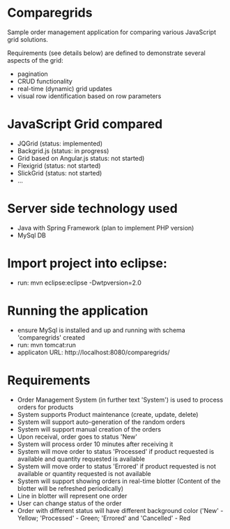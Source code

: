 Comparegrids
============

Sample order management application for comparing various JavaScript grid solutions.

Requirements (see details below) are defined to demonstrate several aspects of the grid:
- pagination
- CRUD functionality
- real-time (dynamic) grid updates
- visual row identification based on row parameters

JavaScript Grid compared
========================
- JQGrid (status: implemented)
- Backgrid.js (status: in progress)
- Grid based on Angular.js status: not started)
- Flexigrid (status: not started)
- SlickGrid (status: not started)
- ...

Server side technology used
===========================
- Java with Spring Framework (plan to implement PHP version)
- MySql DB

Import project into eclipse:
============================
- run: mvn eclipse:eclipse -Dwtpversion=2.0

Running the application
=======================
- ensure MySql is installed and up and running with schema 'comparegrids' created
- run: mvn tomcat:run
- applicaton URL: http://localhost:8080/comparegrids/ 

Requirements
============
- Order Management System (in further text 'System') is used to process orders for products
- System supports Product maintenance (create, update, delete)
- System will support auto-generation of the random orders
- System will support manual creation of the orders
- Upon receival, order goes to status 'New'
- System will process order 10 minutes after receiving it
- System will move order to status 'Processed' if product requested is available and quantity requested is available
- System will move order to status 'Errored' if product requested is not available or quantity requested is not available
- System will support showing orders in real-time blotter (Content of the blotter will be refreshed periodically)
- Line in blotter will represent one order
- User can change status of the order
- Order with different status will have different background color ('New' - Yellow; 'Processed' - Green; 'Errored' and 'Cancelled' - Red